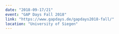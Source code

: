 ```yaml
---
date: "2018-09-17/21"
event: "GAP Days Fall 2018"
link: "https://www.gapdays.de/gapdays2018-fall/"
location: "University of Siegen"
---
```

